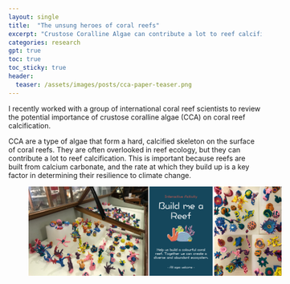 ```yaml
---
layout: single
title:  "The unsung heroes of coral reefs"
excerpt: "Crustose Coralline Algae can contribute a lot to reef calcification"
categories: research
gpt: true
toc: true
toc_sticky: true
header:
  teaser: /assets/images/posts/cca-paper-teaser.png
---
```


I recently worked with a group of international coral reef scientists to review the potential importance of crustose coralline algae (CCA) on coral reef calcification. 


CCA are a type of algae that form a hard, calcified skeleton on the surface of coral reefs. They are often overlooked in reef ecology, but they can contribute a lot to reef calcification. This is important because reefs are built from calcium carbonate, and the rate at which they build up is a key factor in determining their resilience to climate change.


<figure style="width: 100%" class="align-center">
  <img src="/assets/images/posts/build-a-reef-main-1.png" alt="plasticine corals">
</figure>
